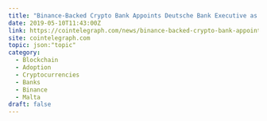 ```yaml
---
title: "Binance-Backed Crypto Bank Appoints Deutsche Bank Executive as New CEO"
date: 2019-05-10T11:43:00Z
link: https://cointelegraph.com/news/binance-backed-crypto-bank-appoints-deutsche-bank-executive-as-new-ceo?utm_medium=RSS&utm_source=hune
site: cointelegraph.com
topic: json:"topic"
category:
  - Blockchain
  - Adoption
  - Cryptocurrencies
  - Banks
  - Binance
  - Malta
draft: false
---
```

